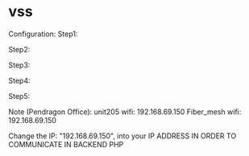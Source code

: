 # vss
Configuration:
Step1:

Step2:

Step3:

Step4:

Step5:

Note (Pendragon Office):
unit205 wifi: 192.168.69.150
Fiber_mesh wifi: 192.168.69.150

Change the IP: "192.168.69.150", into your IP ADDRESS IN ORDER TO COMMUNICATE IN BACKEND PHP
